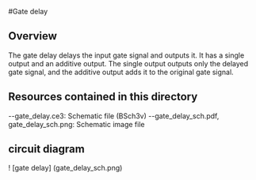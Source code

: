 #Gate delay

## Overview

The gate delay delays the input gate signal and outputs it. It has a single output and an additive output. The single output outputs only the delayed gate signal, and the additive output adds it to the original gate signal.

## Resources contained in this directory

--gate_delay.ce3: Schematic file (BSch3v)
--gate_delay_sch.pdf, gate_delay_sch.png: Schematic image file

## circuit diagram

! [gate delay] (gate_delay_sch.png)